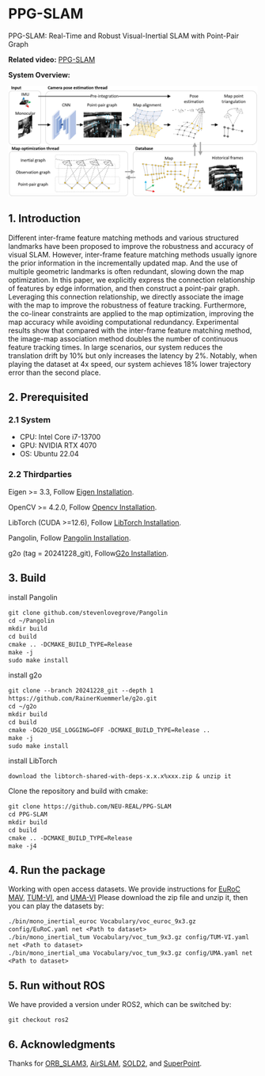 # PPG-SLAM
PPG-SLAM: Real-Time and Robust Visual-Inertial SLAM with Point-Pair Graph

**Related video:** [PPG-SLAM](https://youtu.be/87kftCq5J2I)

**System Overview:**

![Overview](./misc/SystemOverview.png "System Overview")


## 1. Introduction
Different inter-frame feature matching methods and various structured landmarks have been proposed to improve the robustness and accuracy of visual SLAM. However, inter-frame feature matching methods usually ignore the prior information in the incrementally updated map. And the use of multiple geometric landmarks is often redundant, slowing down the map optimization. In this paper, we explicitly express the connection relationship of features by edge information, and then construct a point-pair graph. Leveraging this connection relationship, we directly associate the image with the map to improve the robustness of feature tracking. Furthermore, the co-linear constraints are applied to the map optimization, improving the map accuracy while avoiding computational redundancy. Experimental results show that compared with the inter-frame feature matching method, the image-map association method doubles the number of continuous feature tracking times. In large scenarios, our system reduces the translation drift by 10% but only increases the latency by 2%. Notably, when playing the dataset at 4x speed, our system achieves 18% lower trajectory error than the second place.

## 2. Prerequisited

### 2.1 System

- CPU: Intel Core i7-13700
- GPU: NVIDIA RTX 4070
- OS: Ubuntu 22.04

### 2.2 Thirdparties

Eigen >= 3.3, Follow [Eigen Installation](https://eigen.tuxfamily.org/index.php?title=Main_Page).

OpenCV >= 4.2.0, Follow [Opencv Installation](http://opencv.org/).

LibTorch (CUDA >=12.6), Follow [LibTorch Installation](https://pytorch.org/get-started/locally/).

Pangolin, Follow [Pangolin Installation](github.com/stevenlovegrove/Pangolin).

g2o (tag = 20241228_git), Follow[G2o Installation](https://github.com/RainerKuemmerle/g2o).

## 3. Build

install Pangolin
```
git clone github.com/stevenlovegrove/Pangolin
cd ~/Pangolin
mkdir build
cd build
cmake .. -DCMAKE_BUILD_TYPE=Release
make -j
sudo make install
```

install g2o
```
git clone --branch 20241228_git --depth 1 https://github.com/RainerKuemmerle/g2o.git
cd ~/g2o
mkdir build
cd build
cmake -DG2O_USE_LOGGING=OFF -DCMAKE_BUILD_TYPE=Release ..
make -j
sudo make install
```

install LibTorch
```
download the libtorch-shared-with-deps-x.x.x%xxx.zip & unzip it
```

Clone the repository and build with cmake:

```
git clone https://github.com/NEU-REAL/PPG-SLAM
cd PPG-SLAM
mkdir build
cd build
cmake .. -DCMAKE_BUILD_TYPE=Release
make -j4
```

## 4. Run the package

Working with open access datasets. We provide instructions for [EuRoC MAV](http://robotics.ethz.ch/~asl-datasets/ijrr_euroc_mav_dataset/), [TUM-VI](https://cvg.cit.tum.de/data/datasets/visual-inertial-dataset), and [UMA-VI](https://mapir.isa.uma.es/mapirwebsite/?p=2108&page=2) Please download the zip file and unzip it, then you can play the datasets by:

```
./bin/mono_inertial_euroc Vocabulary/voc_euroc_9x3.gz config/EuRoC.yaml net <Path to dataset>
./bin/mono_inertial_tum Vocabulary/voc_tum_9x3.gz config/TUM-VI.yaml net <Path to dataset>
./bin/mono_inertial_uma Vocabulary/voc_tum_9x3.gz config/UMA.yaml net <Path to dataset>
```

## 5. Run without ROS

We have provided a version under ROS2, which can be switched by:

```
git checkout ros2
```

## 6. Acknowledgments

Thanks for [ORB_SLAM3](https://github.com/UZ-SLAMLab/ORB_SLAM3), [AirSLAM](https://github.com/sair-lab/AirSLAM), [SOLD2](https://github.com/cvg/SOLD2), and [SuperPoint](https://github.com/magicleap/SuperPointPretrainedNetwork). 

